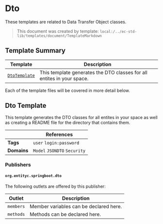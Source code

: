 [//]: # ( =====preserve===== start-Introduction ===== )
# Dto

These templates are related to Data Transfer Object classes.

[//]: # ( =====preserve===== end-Introduction ===== )

> This document was created by template: `local:/../ec-std-lib/templates/document/TemplateMarkdown`

<a name="template-summary"></a>
## Template Summary

|Template|Description|
|---|---|
| [`DtoTemplate`](#dto-template) | This template generates the DTO classes for all entites in your space. |

Each of the template files will be covered in more detail below.

<a name="dto-template"></a>
## Dto Template

This template generates the DTO classes for all entites in your space as well as creating a README file for the directory that contains them.

| |References|
|---|---|
| **Tags** |`user` `login:password` |
| **Domains** |`Model` `JSONDTO` `Security` |

### Publishers

#### `org.entityc.springboot.dto`



The following outlets are offered by this publisher:

| Outlet | Description |
|---|---|
| `members` | Member variables can be declared here.|
| `methods` | Methods can be declared here.|



